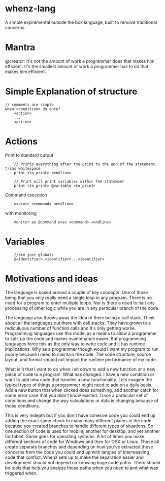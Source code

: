 # whenz-lang
A simple expiremental outside the box language, built to remove traditional concerns.

# Mantra
@creator: It's not the amount of work a programmer does that makes him efficient. 
It's the smallest amount of work a programmer has to do that makes him efficient.

# Simple Explanation of structure

```
// comments are simple
when <condition> do once?
	<action>
	...
	<action>
```

# Actions

Print to standard output

```
	// Prints everything after the print to the end of the statement trims whitespace
	print <to_print> <endline>
	
	// Print will print variables within the statement
	print <to_print> @variable <to_print>
```

Command execution

```
	execute <command> <endline>
```

with monitoring

```
	monitor as @command exec <command> <endline>
```

# Variables

```
	//atm just globals
	@<identifier>.<identifier>...<identifier>
```

# Motivations and ideas
The language is based around a couple of key concepts. One of those being that you only really need a single loop in any program. There is no need for a program to enter multiple loops. Nor is there a need to halt any processing of other logic while you are in any particular branch of the code.

The language also throws away the idea of there being a call stack. Think about all the languages out there with call stacks. They have grown to a rediculuous number of function calls and it's only getting worse. Programming languages use this model as a means to allow a programmer to split up the code and makes maintenance easier. But programming languages force this as the only way to write code and it has runtime implications. Why as a programmer though would I want my program to run poorly because I need to maintain the code. The code structure, source layout, and format should not impact the runtime performance of my code.

What is it that I want to do when I sit down to add a new function or a new piece of code to a program. What has changed. I have a new condition or want to add new code that handles a new functionality. Lets imagine the typical types of things a programmer might need to add on a daily basis. Add a new button that when clicked does something, add another catch for some error case that you didn't know existed. Trace a particular set of conditions and change the way calculations or data is changing because of those conditions. 

This is very indepth but if you don't have cohesive code you could end up adding the exact same check to many many different places in the code because you created branches to handle different types of situations. So one section of code is used for mobile, another for desktop, and yet another for tablet. Same goes for operating systems. A lot of times you make different sections of code for Windows and then for OSX or Linux. These all create separate branches and depending on how you've extracted these concerns from the code you could end up with tangles of interweaving code that conflict. Whenz sets up to make the separation easier and development should not depend on knowing huge code paths. There should be tools that help you analyze those paths when you need to and what was triggered when.




